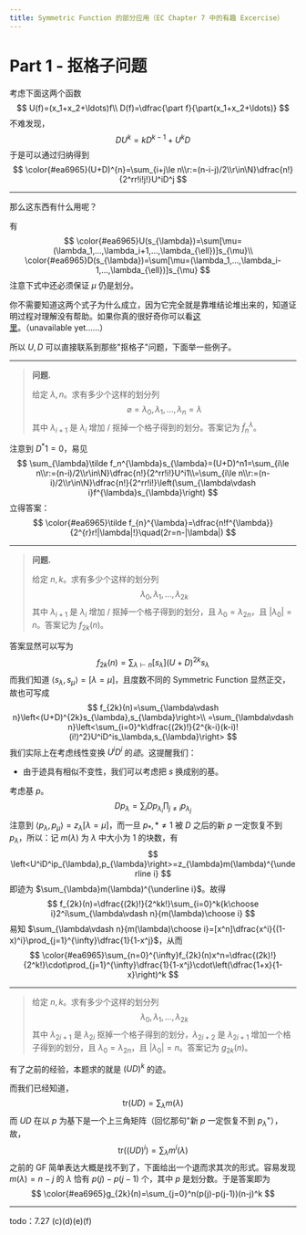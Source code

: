 ```yaml
---
title: Symmetric Function 的部分应用（EC Chapter 7 中的有趣 Excercise）
---
```


# Part 1 - 抠格子问题

考虑下面这两个函数
$$
U(f)=(x_1+x_2+\ldots)f\\
D(f)=\dfrac{\part f}{\part(x_1+x_2+\ldots)}
$$
不难发现，
$$
DU^k=kD^{k-1}+U^kD
$$
于是可以通过归纳得到
$$
\color{#ea6965}(U+D)^{n}=\sum_{i+j\le n\\r:=(n-i-j)/2\\r\in\N}\dfrac{n!}{2^rr!i!j!}U^iD^j
$$

----

那么这东西有什么用呢？

有
$$
\color{#ea6965}U(s_{\lambda})=\sum[\mu=(\lambda_1,...,\lambda_i+1,...,\lambda_{\ell})]s_{\mu}\\
\color{#ea6965}D(s_{\lambda})=\sum[\mu=(\lambda_1,...,\lambda_i-1,...,\lambda_{\ell})]s_{\mu}
$$
注意下式中还必须保证 $\mu$ 仍是划分。

你不需要知道这两个式子为什么成立，因为它完全就是靠堆结论堆出来的，知道证明过程对理解没有帮助。如果你真的很好奇你可以看[这里](https://xyix.gitee.io/posts/?&postname=ec-chapter-7)。（unavailable yet……）

所以 $U,D$ 可以直接联系到那些"抠格子"问题，下面举一些例子。

----

> **问题.**
>
> 给定 $\lambda,n$。求有多少个这样的划分列
> $$
> \varnothing=\lambda_0,\lambda_1,...,\lambda_n=\lambda
> $$
> 其中 $\lambda_{i+1}$ 是 $\lambda_i$ 增加 / 抠掉一个格子得到的划分。答案记为 $\tilde f_n^{\lambda}$。

注意到 $D^*1=0$，易见
$$
\sum_{\lambda}\tilde f_n^{\lambda}s_{\lambda}=(U+D)^n1=\sum_{i\le n\\r:=(n-i)/2\\r\in\N}\dfrac{n!}{2^rr!i!}U^i1\\=\sum_{i\le n\\r:=(n-i)/2\\r\in\N}\dfrac{n!}{2^rr!i!}\left(\sum_{\lambda\vdash i}f^{\lambda}s_{\lambda}\right)
$$
立得答案：
$$
\color{#ea6965}\tilde f_{n}^{\lambda}=\dfrac{n!f^{\lambda}}{2^{r}r!|\lambda|!}\quad(2r=n-|\lambda|)
$$

----

> **问题.**
>
> 给定 $n,k$。求有多少个这样的划分列
> $$
> \lambda_0,\lambda_1,...,\lambda_{2k}
> $$
> 其中 $\lambda_{i+1}$ 是 $\lambda_i$ 增加 / 抠掉一个格子得到的划分，且 $\lambda_0=\lambda_{2n}$，且 $|\lambda_0|=n$。答案记为 $f_{2k}(n)$。

答案显然可以写为
$$
f_{2k}(n)=\sum_{\lambda\vdash n}[s_{\lambda}](U+D)^{2k}s_{\lambda}
$$
而我们知道 $\left<s_{\lambda},s_\mu\right>=[\lambda=\mu]$，且度数不同的 Symmetric Function 显然正交，故也可写成
$$
f_{2k}(n)=\sum_{\lambda\vdash n}\left<(U+D)^{2k}s_{\lambda},s_{\lambda}\right>\\
=\sum_{\lambda\vdash n}\left<\sum_{i=0}^k\dfrac{(2k)!}{2^{k-i}(k-i)!(i!)^2}U^iD^is_\lambda,s_{\lambda}\right>
$$
我们实际上在考虑线性变换 $U^iD^i$ 的*迹*。这提醒我们：

- 由于迹具有相似不变性，我们可以考虑把 $s$ 换成别的基。

考虑基 $p$。
$$
Dp_{\lambda}=\sum_iDp_{\lambda_i}\prod_{j\neq i}p_{\lambda_j}
$$
注意到 $\left<p_{\lambda},p_{\mu}\right>=z_{\lambda}[\lambda=\mu]$，而一旦 $p_{*},*\neq 1$ 被 $D$ 之后的新 $p$ 一定恢复不到 $p_{\lambda}$，所以：记 $m(\lambda)$ 为 $\lambda$ 中大小为 $1$ 的块数，有
$$
\left<U^iD^ip_{\lambda},p_{\lambda}\right>=z_{\lambda}m(\lambda)^{\underline i}
$$
即迹为 $\sum_{\lambda}m(\lambda)^{\underline i}$。故得
$$
f_{2k}(n)=\dfrac{(2k)!}{2^kk!}\sum_{i=0}^k{k\choose i}2^i\sum_{\lambda\vdash n}{m(\lambda)\choose i}
$$
易知 $\sum_{\lambda\vdash n}{m(\lambda)\choose i}=[x^n]\dfrac{x^i}{(1-x)^i}\prod_{j=1}^{\infty}\dfrac{1}{1-x^j}$，从而
$$
\color{#ea6965}\sum_{n=0}^{\infty}f_{2k}(n)x^n=\dfrac{(2k)!}{2^k!}\cdot\prod_{j=1}^{\infty}\dfrac{1}{1-x^j}\cdot\left(\dfrac{1+x}{1-x}\right)^k
$$

----

> 给定 $n,k$。求有多少个这样的划分列
> $$
> \lambda_0,\lambda_1,...,\lambda_{2k}
> $$
> 其中 $\lambda_{2i+1}$ 是 $\lambda_{2i}$ 抠掉一个格子得到的划分，$\lambda_{2i+2}$ 是 $\lambda_{2i+1}$ 增加一个格子得到的划分，且 $\lambda_0=\lambda_{2n}$，且 $|\lambda_0|=n$。答案记为 $g_{2k}(n)$。

有了之前的经验，本题求的就是 $(UD)^k$ 的迹。

而我们已经知道，
$$
\text{tr}(UD)=\sum_{\lambda}m(\lambda)
$$
而 $UD$ 在以 $p$ 为基下是一个上三角矩阵（回忆那句"新 $p$ 一定恢复不到 $p_{\lambda}$"），故，
$$
\text{tr}((UD)^{i})=\sum_{\lambda}m^i(\lambda)
$$
之前的 GF 简单表达大概是找不到了，下面给出一个退而求其次的形式。容易发现 $m(\lambda)=n-j$  的 $\lambda$ 恰有 $p(j)-p(j-1)$ 个，其中 $p$ 是划分数。于是答案即为
$$
\color{#ea6965}g_{2k}(n)=\sum_{j=0}^n(p(j)-p(j-1))(n-j)^k
$$

----

todo：7.27 (c)(d)(e)(f)